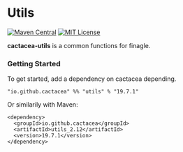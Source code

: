 Utils
==========================================================
[![Maven Central](https://maven-badges.herokuapp.com/maven-central/io.github.cactacea/utils_2.12/badge.svg)](https://maven-badges.herokuapp.com/maven-central/io.github.cactacea/utils_2.12)
[![MIT License](http://img.shields.io/badge/license-MIT-blue.svg?style=flat)](LICENSE)

**cactacea-utils** is a common functions for finagle.

### Getting Started

To get started, add a dependency on cactacea depending.

```
"io.github.cactacea" %% "utils" % "19.7.1"
```
Or similarily with Maven:
```
<dependency>
  <groupId>io.github.cactacea</groupId>
  <artifactId>utils_2.12</artifactId>
  <version>19.7.1</version>
</dependency>
```
